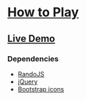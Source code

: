# [How to Play](https://www.wikihow.com/Play-Wordle)
## [Live Demo](https://eillanrt.github.io/wordle-game)

### Dependencies

- [RandoJS](https://randojs.com/)
- [jQuery](https://jquery.com)
- [Bootstrap icons](https://icons.getbootstrap.com)